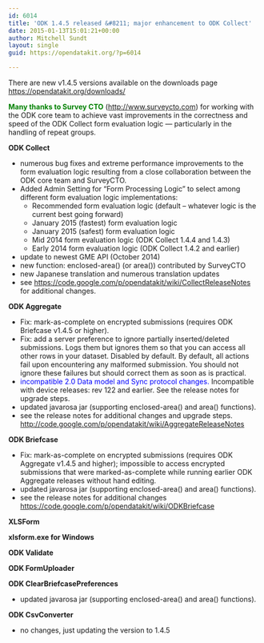 ```yaml
---
id: 6014
title: 'ODK 1.4.5 released &#8211; major enhancement to ODK Collect'
date: 2015-01-13T15:01:21+00:00
author: Mitchell Sundt
layout: single
guid: https://opendatakit.org/?p=6014

---
```

There are new v1.4.5 versions available on the downloads page <a title="Downloads Page" href="https://opendatakit.org/downloads/" target="_blank">https://opendatakit.org/downloads/</a>

**<span style="color: #008000;">Many thanks to Survey CTO</span>** (<a title="SurveyCTO" href="http://www.surveycto.com" target="_blank">http://www.surveycto.com</a>) for working with the ODK core team to achieve vast improvements in the correctness and speed of the ODK Collect form evaluation logic &#8212; particularly in the handling of repeat groups.

**ODK Collect**

  * numerous bug fixes and extreme performance improvements to the form evaluation logic resulting from a close collaboration between the ODK core team and SurveyCTO.
  * Added Admin Setting for “Form Processing Logic” to select among different form evaluation logic implementations: 
      * Recommended form evaluation logic (default &#8211; whatever logic is the current best going forward)
      * January 2015 (fastest) form evaluation logic
      * January 2015 (safest) form evaluation logic
      * Mid 2014 form evaluation logic (ODK Collect 1.4.4 and 1.4.3)
      * Early 2014 form evaluation logic (ODK Collect 1.4.2 and earlier)
  * update to newest GME API (October 2014)
  * new function: enclosed-area() (or area()) contributed by SurveyCTO
  * new Japanese translation and numerous translation updates
  * see <a href="https://code.google.com/p/opendatakit/wiki/CollectReleaseNotes" target="_blank">https://code.google.com/p/opendatakit/wiki/CollectReleaseNotes</a> for additional changes.

**ODK Aggregate**

  * Fix: mark-as-complete on encrypted submissions (requires ODK Briefcase v1.4.5 or higher).
  * Fix: add a server preference to ignore partially inserted/deleted submissions. Logs them but ignores them so that you can access all other rows in your dataset. Disabled by default. By default, all actions fail upon encountering any malformed submission. You should not ignore these failures but should correct them as soon as is practical.
  * <span style="color: #0000ff;">incompatible 2.0 Data model and Sync protocol changes.</span> Incompatible with device releases: rev 122 and earlier. See the release notes for upgrade steps.
  * updated javarosa jar (supporting enclosed-area() and area() functions).
  * see the release notes for additional changes and upgrade steps. <a href="http://code.google.com/p/opendatakit/wiki/AggregateReleaseNotes" target="_blank">http://code.google.com/p/opendatakit/wiki/AggregateReleaseNotes</a>

**ODK Briefcase**

  * Fix: mark-as-complete on encrypted submissions (requires ODK Aggregate v1.4.5 and higher); impossible to access encrypted submissions that were marked-as-complete while running earlier ODK Aggregate releases without hand editing.
  * updated javarosa jar (supporting enclosed-area() and area() functions).
  * see the release notes for additional changes <a href="https://code.google.com/p/opendatakit/wiki/ODKBriefcase" target="_blank">https://code.google.com/p/opendatakit/wiki/ODKBriefcase</a>

**XLSForm**
  
 **xlsform.exe for Windows**
  
 **ODK Validate**
  
 **ODK FormUploader**
  
 **ODK ClearBriefcasePreferences**

  * updated javarosa jar (supporting enclosed-area() and area() functions).

**ODK CsvConverter**

  * no changes, just updating the version to 1.4.5
